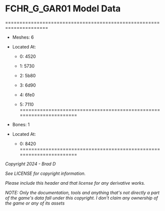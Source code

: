 # FCHR_G_GAR01 Model Data
=====================================================================

* Meshes: 6

* Located At:

  * 0: 4520

  * 1: 5730

  * 2: 5b80

  * 3: 6d90

  * 4: 6fe0

  * 5: 7110
=====================================================================

* Bones: 1

* Located At:

  * 0: 8420
=====================================================================

*Copyright 2024 - Brad D*

*See LICENSE for copyright information.*

*Please include this header and that license for any derivative works.*

*NOTE: Only the documentation, tools and anything that's not directly a part of the game's data fall under this copyright. I don't claim any ownership of the game or any of its assets*
